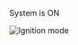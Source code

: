 System is ON

![Ignition mode](https://user-images.githubusercontent.com/101172144/168460135-d317e004-3593-4183-bafb-ab27e4863b7e.jpg)

